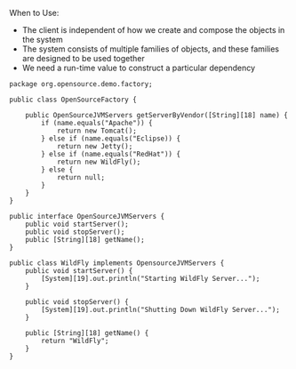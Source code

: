 When to Use:
* The client is independent of how we create and compose the objects in the system
* The system consists of multiple families of objects, and these families are designed to be used together
* We need a run-time value to construct a particular dependency

```
package org.opensource.demo.factory;

public class OpenSourceFactory {
    
    public OpenSourceJVMServers getServerByVendor([String][18] name) {
        if (name.equals("Apache")) {
            return new Tomcat();
        } else if (name.equals("Eclipse)) {
            return new Jetty();
        } else if (name.equals("RedHat")) {
            return new WildFly();
        } else {
            return null;
        }
    }
}

public interface OpenSourceJVMServers {
    public void startServer();
    public void stopServer();
    public [String][18] getName();
}

public class WildFly implements OpensourceJVMServers {
    public void startServer() {
        [System][19].out.println("Starting WildFly Server...");
    }

    public void stopServer() {
        [System][19].out.println("Shutting Down WildFly Server...");
    }
    
    public [String][18] getName() {
        return "WildFly";
    }
}
```
